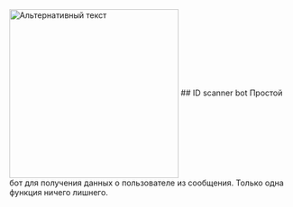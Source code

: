 <img src="https://i.pinimg.com/originals/97/0e/ec/970eec366cfc86b1d618f20e77d30e31.gif" alt="Альтернативный текст" width="300" align="center">
## ID scanner bot
Простой бот для получения данных о пользователе из сообщения. Только одна функция ничего лишнего. 

